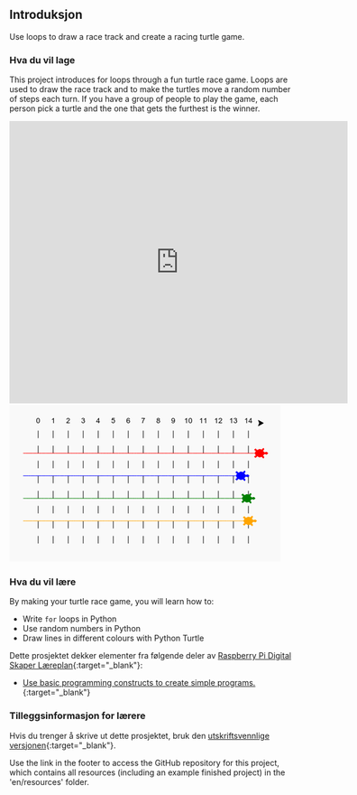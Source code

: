 ## Introduksjon

Use loops to draw a race track and create a racing turtle game.

### Hva du vil lage

This project introduces for loops through a fun turtle race game. Loops are used to draw the race track and to make the turtles move a random number of steps each turn. If you have a group of people to play the game, each person pick a turtle and the one that gets the furthest is the winner.

<div class="trinket">
  <iframe src="https://trinket.io/embed/python/9339862606?outputOnly=true&start=result" width="600" height="500" frameborder="0" marginwidth="0" marginheight="0" allowfullscreen>
  </iframe>
  <img src="images/race-finished.png">
</div>

### Hva du vil lære

By making your turtle race game, you will learn how to:

+ Write `for` loops in Python
+ Use random numbers in Python
+ Draw lines in different colours with Python Turtle

Dette prosjektet dekker elementer fra følgende deler av [Raspberry Pi Digital Skaper Læreplan](http://rpf.io/curriculum){:target="_blank"}:

+ [Use basic programming constructs to create simple programs.](https://www.raspberrypi.org/curriculum/programming/creator/){:target="_blank"}

### Tilleggsinformasjon for lærere

Hvis du trenger å skrive ut dette prosjektet, bruk den [utskriftsvennlige versjonen](https://projects.raspberrypi.org/en/projects/turtle-race/print){:target="_blank"}.

Use the link in the footer to access the GitHub repository for this project, which contains all resources (including an example finished project) in the 'en/resources' folder.